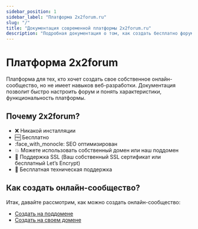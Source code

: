 ```yaml
---
sidebar_position: 1
sidebar_label: "Платформа 2x2forum.ru"
slug: "/"
title: "Документация современной платформы 2x2forum.ru"
description: "Подробная документация о том, как создать бесплатно форум на своем домене и поддомене, и настройка самого форума"
---
```


# Платформа 2x2forum

Платформа для тех, кто хочет создать свое собственное онлайн-сообщество, но не имеет навыков веб-разработки.
Документация позволит быстро настроить форум и понять характеристики, функциональность платформы.

## Почему 2x2forum?

- ❌ Никакой инсталляции
- :free: Бесплатно
- :face_with_monocle: SEO оптимизирован
- :collision: Можете использовать собственный домен или наш поддомен
- :dizzy: Поддержка SSL (Ваш собственный SSL сертификат или бесплатный Let’s Encrypt)
- :speech_balloon: Бесплатная техническая поддержка

## Как создать онлайн-сообщество?

Итак, давайте рассмотрим, как можно создать онлайн-сообщество:

- [Создать на поддомене](https://docs.2x2forum.ru/create-forum/sub-domain)
- [Создать на своем домене](https://docs.2x2forum.ru/create-forum/domain)
